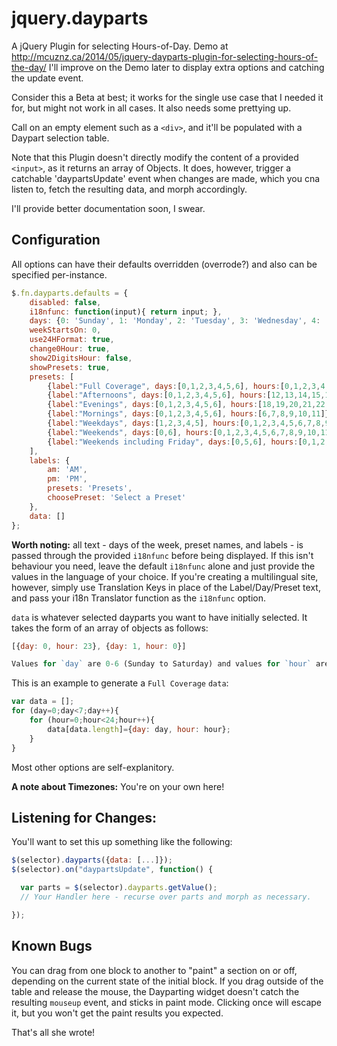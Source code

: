 jquery.dayparts
===============

A jQuery Plugin for selecting Hours-of-Day.  Demo at http://mcuznz.ca/2014/05/jquery-dayparts-plugin-for-selecting-hours-of-the-day/
I'll improve on the Demo later to display extra options and catching the update event.

Consider this a Beta at best; it works for the single use case that I needed it for, but might not work in all cases.  It also needs some prettying up.

Call on an empty element such as a `<div>`, and it'll be populated with a Daypart selection table.

Note that this Plugin doesn't directly modify the content of a provided `<input>`, as it returns an array of Objects.  It does, however, trigger a catchable 'daypartsUpdate' event when changes are made, which you cna listen to, fetch the resulting data, and morph accordingly.

I'll provide better documentation soon, I swear.


Configuration
-------------

All options can have their defaults overridden (overrode?) and also can be specified per-instance.

```javascript
$.fn.dayparts.defaults = {
    disabled: false, 
    i18nfunc: function(input){ return input; },
    days: {0: 'Sunday', 1: 'Monday', 2: 'Tuesday', 3: 'Wednesday', 4: 'Thursday', 5: 'Friday', 6: 'Saturday'},
    weekStartsOn: 0,
    use24HFormat: true,
    change0Hour: true,
    show2DigitsHour: false,
    showPresets: true,
    presets: [
        {label:"Full Coverage", days:[0,1,2,3,4,5,6], hours:[0,1,2,3,4,5,6,7,8,9,10,11,12,13,14,15,16,17,18,19,20,21,22,23]},
        {label:"Afternoons", days:[0,1,2,3,4,5,6], hours:[12,13,14,15,16,17]},
        {label:"Evenings", days:[0,1,2,3,4,5,6], hours:[18,19,20,21,22,23]},
        {label:"Mornings", days:[0,1,2,3,4,5,6], hours:[6,7,8,9,10,11]},
        {label:"Weekdays", days:[1,2,3,4,5], hours:[0,1,2,3,4,5,6,7,8,9,10,11,12,13,14,15,16,17,18,19,20,21,22,23]},
        {label:"Weekends", days:[0,6], hours:[0,1,2,3,4,5,6,7,8,9,10,11,12,13,14,15,16,17,18,19,20,21,22,23]},
        {label:"Weekends including Friday", days:[0,5,6], hours:[0,1,2,3,4,5,6,7,8,9,10,11,12,13,14,15,16,17,18,19,20,21,22,23]}
    ],
    labels: {
        am: 'AM',
        pm: 'PM',
        presets: 'Presets',
        choosePreset: 'Select a Preset'
    },
    data: []
};
```

__Worth noting:__ all text - days of the week, preset names, and labels - is passed through the provided `i18nfunc` before being displayed.  If this isn't behaviour you need, leave the default `i18nfunc` alone and just provide the values in the language of your choice.  If you're creating a multilingual site, however, simply use Translation Keys in place of the Label/Day/Preset text, and pass your i18n Translator function as the `i18nfunc` option.

`data` is whatever selected dayparts you want to have initially selected.  It takes the form of an array of objects as follows:
```javascript
[{day: 0, hour: 23}, {day: 1, hour: 0}]

Values for `day` are 0-6 (Sunday to Saturday) and values for `hour` are 0-23.

```
This is an example to generate a `Full Coverage` `data`:
```javascript
var data = [];
for (day=0;day<7;day++){
    for (hour=0;hour<24;hour++){
        data[data.length]={day: day, hour: hour};
    }
}
```

Most other options are self-explanitory.

__A note about Timezones:__ You're on your own here!


Listening for Changes:
----------------------

You'll want to set this up something like the following:
```javascript
$(selector).dayparts({data: [...]});
$(selector).on("daypartsUpdate", function() {

  var parts = $(selector).dayparts.getValue();
  // Your Handler here - recurse over parts and morph as necessary.

});
```

Known Bugs
----------

You can drag from one block to another to "paint" a section on or off, depending on the current state of the initial block. If you drag outside of the table and release the mouse, the Dayparting widget doesn't catch the resulting `mouseup` event, and sticks in paint mode. Clicking once will escape it, but you won't get the paint results you expected.


That's all she wrote!
